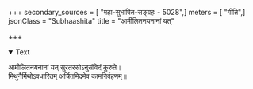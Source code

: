+++
secondary_sources = [ "महा-सुभाषित-सङ्ग्रहः - 5028",]
meters = [ "गीति",]
jsonClass = "Subhaashita"
title = "आमीलितनयनानां यत्"

+++

<details open><summary>Text</summary>

आमीलितनयनानां यत् सुरतरसोऽनुसंविदं कुरुते।  
मिथुनैर्मिथोऽवधारितम् अर्चितमिदमेव कामनिर्वहणम्॥
</details>
